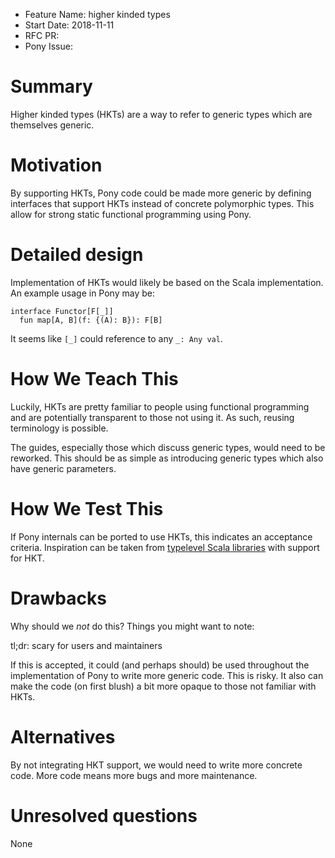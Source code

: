 - Feature Name: higher kinded types
- Start Date: 2018-11-11
- RFC PR:
- Pony Issue: 

# Summary

Higher kinded types (HKTs) are a way to refer to generic types which are themselves generic.

# Motivation

By supporting HKTs, Pony code could be made more generic by defining interfaces that support HKTs instead of concrete polymorphic types. This allow for strong static functional programming using Pony.

# Detailed design

Implementation of HKTs would likely be based on the Scala implementation. An example usage in Pony may be:

```
interface Functor[F[_]]
  fun map[A, B](f: {(A): B}): F[B]
```

It seems like `[_]` could reference to any `_: Any val`.

# How We Teach This

Luckily, HKTs are pretty familiar to people using functional programming and are potentially transparent to those not using it. As such, reusing terminology is possible.

The guides, especially those which discuss generic types, would need to be reworked. This should be as simple as introducing generic types which also have generic parameters.

# How We Test This

If Pony internals can be ported to use HKTs, this indicates an acceptance criteria. Inspiration can be taken from [typelevel Scala libraries](https://typelevel.org/projects/) with support for HKT.

# Drawbacks

Why should we *not* do this? Things you might want to note:

tl;dr: scary for users and maintainers

If this is accepted, it could (and perhaps should) be used throughout the implementation of Pony to write more generic code. This is risky. It also can make the code (on first blush) a bit more opaque to those not familiar with HKTs.


# Alternatives

By not integrating HKT support, we would need to write more concrete code. More code means more bugs and more maintenance. 

# Unresolved questions

None
